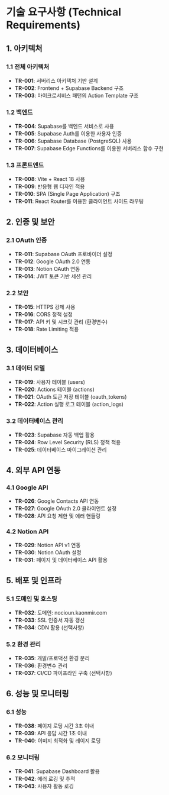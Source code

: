 # 기술 요구사항 (Technical Requirements)

## 1. 아키텍처

### 1.1 전체 아키텍처

- **TR-001**: 서버리스 아키텍처 기반 설계
- **TR-002**: Frontend + Supabase Backend 구조
- **TR-003**: 마이크로서비스 패턴의 Action Template 구조

### 1.2 백엔드

- **TR-004**: Supabase를 백엔드 서비스로 사용
- **TR-005**: Supabase Auth를 이용한 사용자 인증
- **TR-006**: Supabase Database (PostgreSQL) 사용
- **TR-007**: Supabase Edge Functions를 이용한 서버리스 함수 구현

### 1.3 프론트엔드

- **TR-008**: Vite + React 18 사용
- **TR-009**: 반응형 웹 디자인 적용
- **TR-010**: SPA (Single Page Application) 구조
- **TR-011**: React Router를 이용한 클라이언트 사이드 라우팅

## 2. 인증 및 보안

### 2.1 OAuth 인증

- **TR-011**: Supabase OAuth 프로바이더 설정
- **TR-012**: Google OAuth 2.0 연동
- **TR-013**: Notion OAuth 연동
- **TR-014**: JWT 토큰 기반 세션 관리

### 2.2 보안

- **TR-015**: HTTPS 강제 사용
- **TR-016**: CORS 정책 설정
- **TR-017**: API 키 및 시크릿 관리 (환경변수)
- **TR-018**: Rate Limiting 적용

## 3. 데이터베이스

### 3.1 데이터 모델

- **TR-019**: 사용자 테이블 (users)
- **TR-020**: Actions 테이블 (actions)
- **TR-021**: OAuth 토큰 저장 테이블 (oauth_tokens)
- **TR-022**: Action 실행 로그 테이블 (action_logs)

### 3.2 데이터베이스 관리

- **TR-023**: Supabase 자동 백업 활용
- **TR-024**: Row Level Security (RLS) 정책 적용
- **TR-025**: 데이터베이스 마이그레이션 관리

## 4. 외부 API 연동

### 4.1 Google API

- **TR-026**: Google Contacts API 연동
- **TR-027**: Google OAuth 2.0 클라이언트 설정
- **TR-028**: API 요청 제한 및 에러 핸들링

### 4.2 Notion API

- **TR-029**: Notion API v1 연동
- **TR-030**: Notion OAuth 설정
- **TR-031**: 페이지 및 데이터베이스 API 활용

## 5. 배포 및 인프라

### 5.1 도메인 및 호스팅

- **TR-032**: 도메인: nocioun.kaonmir.com
- **TR-033**: SSL 인증서 자동 갱신
- **TR-034**: CDN 활용 (선택사항)

### 5.2 환경 관리

- **TR-035**: 개발/프로덕션 환경 분리
- **TR-036**: 환경변수 관리
- **TR-037**: CI/CD 파이프라인 구축 (선택사항)

## 6. 성능 및 모니터링

### 6.1 성능

- **TR-038**: 페이지 로딩 시간 3초 이내
- **TR-039**: API 응답 시간 1초 이내
- **TR-040**: 이미지 최적화 및 레이지 로딩

### 6.2 모니터링

- **TR-041**: Supabase Dashboard 활용
- **TR-042**: 에러 로깅 및 추적
- **TR-043**: 사용자 활동 로깅
